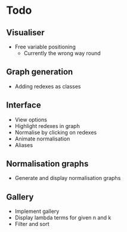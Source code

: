 
# Todo

## Visualiser

* Free variable positioning
  * Currently the wrong way round

## Graph generation

* Adding redexes as classes

## Interface

* View options
* Highlight redexes in graph
* Normalise by clicking on redexes
* Animate normalisation
* Aliases

## Normalisation graphs

* Generate and display normalisation graphs

## Gallery

* Implement gallery
* Display lambda terms for given n and k
* Filter and sort
